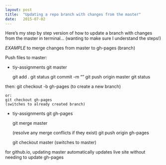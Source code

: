 ```yaml
---
layout: post
title:  "Updating a repo branch with changes from the master"
date:   2015-07-02
---
```


Here’s my step by step version of how to update a branch with changes from the master in terminal… 
(wanting to make sure I understand the steps!)

*EXAMPLE*
to merge changes from master to gh-pages (branch)

Push files to master:

* tiy-assignments git master 

	git add .
	git status
	git commit -m “”
	git push origin master
	git status

then:
	git checkout -b gh-pages
	(to create a new branch)

	or:
	git checkout gh-pages  
	(switches to already created branch)

* tiy-assignments git gh-pages

	git merge master

	(resolve any merge conflicts if they exist)
	git push origin gh-pages

	git checkout master (switches to master)

 for github.io, updating master automatically updates live site without needing to update gh-pages
